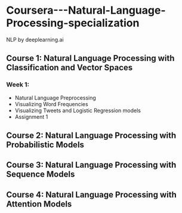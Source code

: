 # Coursera---Natural-Language-Processing-specialization
NLP by deeplearning.ai


## Course 1: Natural Language Processing with Classification and Vector Spaces
### Week 1:
- Natural Language Preprocessing
- Visualizing Word Frequencies
- Visualizing Tweets and Logistic Regression models
- Assignment 1

## Course 2: Natural Language Processing with Probabilistic Models

## Course 3: Natural Language Processing with Sequence Models

## Course 4: Natural Language Processing with Attention Models

